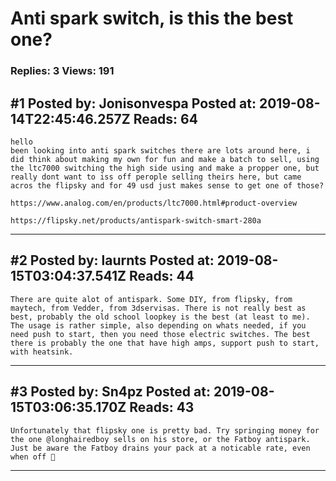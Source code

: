 # Anti spark switch, is this the best one?

### Replies: 3 Views: 191

## \#1 Posted by: Jonisonvespa Posted at: 2019-08-14T22:45:46.257Z Reads: 64

```
hello 
been looking into anti spark switches there are lots around here, i did think about making my own for fun and make a batch to sell, using the ltc7000 switching the high side using and make a propper one, but really dont want to iss off perople selling theirs here, but came acros the flipsky and for 49 usd just makes sense to get one of those?

https://www.analog.com/en/products/ltc7000.html#product-overview

https://flipsky.net/products/antispark-switch-smart-280a
```

---
## \#2 Posted by: laurnts Posted at: 2019-08-15T03:04:37.541Z Reads: 44

```
There are quite alot of antispark. Some DIY, from flipsky, from maytech, from Vedder, from 3dservisas. There is not really best as best, probably the old school loopkey is the best (at least to me). The usage is rather simple, also depending on whats needed, if you need push to start, then you need those electric switches. The best there is probably the one that have high amps, support push to start, with heatsink.
```

---
## \#3 Posted by: Sn4pz Posted at: 2019-08-15T03:06:35.170Z Reads: 43

```
Unfortunately that flipsky one is pretty bad. Try springing money for the one @longhairedboy sells on his store, or the Fatboy antispark. Just be aware the Fatboy drains your pack at a noticable rate, even when off 🤷
```

---
